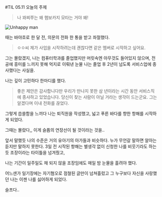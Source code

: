 #TIL 05.11
오늘의 주제
> 나 꽈찌쭈는 왜 햄보카지 모타는 거야 왜!

![Unhappy man](https://c.tenor.com/JDSpFkOsb-oAAAAC/lost-%ED%96%89%EB%B3%B5%ED%95%A0%EC%88%98%EA%B0%80%EC%97%86%EC%96%B4.gif)



때는 바야흐로 한 달 전,
의문의 전화 한 통을 받고 좌절했다.

>ㅇㅇ씨 제가 사업을 시작하려는데 괜찮다면 같은 멤버로 시작하고 싶어요.

그는 몰랐겠지, 나는 컴퓨터학과를 졸업했지만 머릿속엔 아무것도 들어있지 않으며, 전공에 흥미를 느끼지 못해 억지로 이뤄낸 눈물 나는 졸업 후 2년이 넘도록 서비스업에 종사했다는 사실을.

나는 깊이 고민하다 한마디를 했다.
>좋은 제안은 감사합니다만 우리가 만나지 못한 삼 년이라는 시간 동안 서비스직에 종사하고 있었습니다. 당신이 찾는 사람이 아닐 거라는 생각이 드는군요.
그는 알겠다며 이내 전화를 끊었다.

그렇게 씁쓸함을 느끼다 나는 퇴직원을 작성했고, 넓고 푸른 바다를 향한 항해를 시작하게 되었다.

그때는 몰랐다,, 이게 슬픔의 연장선이 될 것이라는 것을..

앞서 말했듯 나의 수준은 거의 유아기의 아가들과 비슷하다. 누가 무언갈 말하면 알아는 듣지만 말하지 못한다.
3일 전 시작된 항해는 별생각 없이 신청한 나를 비웃기라도 하는 듯 조장이라는 타이틀을 넘겨줬고,

나는 기간이 일주일도 채 되지 않을 조장임에도 매일 밤 눈물을 흘려야 했다.

어느샌가 일기장에는 자기혐오로 점철된 글만이 넘쳐흘렀고 그 누구보다 자신을 사랑했던 나는 이젠 나를 싫어하게 되었다.

슬프다..
